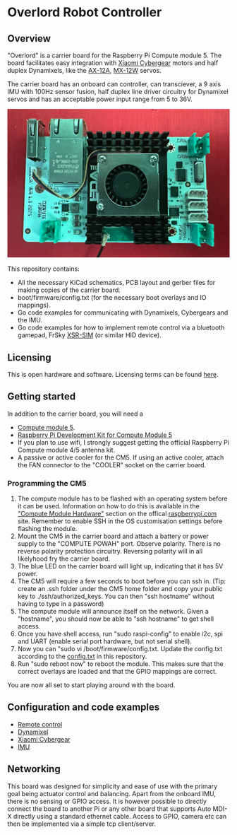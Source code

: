 # Overlord Robot Controller

## Overview

"Overlord" is a carrier board for the Raspberry Pi Compute module 5. The board facilitates easy integration with [Xiaomi Cybergear](https://www.mi.com/cyber-gear) motors and half duplex Dynamixels, like the [AX-12A](https://emanual.robotis.com/docs/en/dxl/ax/ax-12a/), [MX-12W](https://emanual.robotis.com/docs/en/dxl/ax/ax-12a/) servos.

The carrier board has an onboard can controller, can transciever, a 9 axis IMU with 100Hz sensor fusion, half duplex line driver circuitry for Dynamixel servos and has an acceptable power input range from 5 to 36V.

![Carrier board with CM5 and active cooler](./pictures/carrier_board_with_cm_and_cooler.jpg)


This repository contains:
* All the necessary KiCad schematics, PCB layout and gerber files for making copies of the carrier board.
* boot/firmware/config.txt (for the necessary boot overlays and IO mappings).
* Go code examples for communicating with Dynamixels, Cybergears and the IMU.
* Go code examples for how to implement remote control via a bluetooth gamepad, FrSky [XSR-SIM](https://www.frsky-rc.com/product/xsr-sim/) (or similar HID device).




## Licensing
This is open hardware and software. Licensing terms can be found [here](LICENSE.md).

## Getting started

In addition to the carrier board, you will need a 
* [Compute module 5](https://datasheets.raspberrypi.com/cm5/cm5-datasheet.pdf). 
* [Raspberry Pi Development Kit for Compute Module 5](https://www.raspberrypi.com/products/cm5-dev-kit/)
* If you plan to use wifi, I strongly suggest getting the official Raspberry Pi Compute module 4/5 antenna kit.
* A passive or active cooler for the CM5. If using an active cooler, attach the FAN connector to the "COOLER" socket on the carrier board.

### Programming the CM5

1. The compute module has to be flashed with an operating system before it can be used. Information on how to do this is available in the ["Compute Module Hardware"](https://www.raspberrypi.com/documentation/computers/compute-module.html#flash-compute-module-emmc) section on the offical [raspberrypi.com](https://www.raspberrypi.com/) site. Remember to enable SSH in the OS customisation settings before flashing the module.
1. Mount the CM5 in the carrier board and attach a battery or power supply to the "COMPUTE POWAH" port. Observe polarity. There is no reverse polarity protection circuitry. Reversing polarity will in all likelyhood fry the carrier board.
1. The blue LED on the carrier board will light up, indicating that it has 5V power. 
1. The CM5 will require a few seconds to boot before you can ssh in. (Tip: create an .ssh folder under the CM5 home folder and copy your public key to ./ssh/authorized_keys. You can then "ssh hostname" without having to type in a password)
1. The compute module will announce itself on the network. Given a "hostname", you should now be able to "ssh hostname" to get shell access.
1. Once you have shell access, run "sudo raspi-config" to enable i2c, spi and UART (enable serial port hardware, but not serial shell).
1. Now you can "sudo vi /boot/firmware/config.txt. Update the config.txt according to the [config.txt](./config/config.txt) in this repository. 
1. Run "sudo reboot now" to reboot the module. This makes sure that the correct overlays are loaded and that the GPIO mappings are correct.

You are now all set to start playing around with the board.

## Configuration and code examples

* [Remote control](./firmware/examples/remote-control/README.md)
* [Dynamixel](./firmware/examples/dynamixel/README.md)
* [Xiaomi Cybergear](./firmware/examples/cybergear/README.MD)
* [IMU](./firmware/examples/imu/README.md)

## Networking

This board was designed for simplicity and ease of use with the primary goal being actuator control and balancing. Apart from the onboard IMU, there is no sensing or GPIO access. It is however possible to directly connect the board to another Pi or any other board that supports Auto MDI-X directly using a standard ethernet cable. Access to GPIO, camera etc can then be implemented via a simple tcp client/server.


